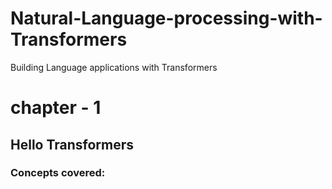# Natural-Language-processing-with-Transformers
Building Language applications with Transformers


# chapter - 1
## Hello Transformers 
### Concepts covered:

